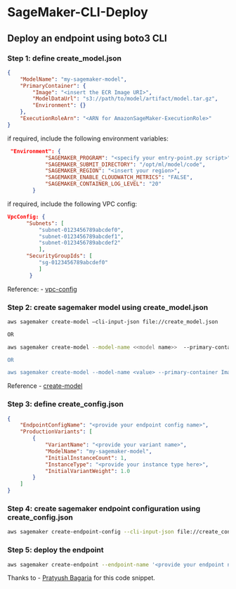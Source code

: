 # SageMaker-CLI-Deploy
## Deploy an endpoint using boto3 CLI

### Step 1: define create_model.json
```json
{
    "ModelName": "my-sagemaker-model",
    "PrimaryContainer": {
        "Image": "<insert the ECR Image URI>",
        "ModelDataUrl": "s3://path/to/model/artifact/model.tar.gz",
        "Environment": {}
    },
    "ExecutionRoleArn": "<ARN for AmazonSageMaker-ExecutionRole>"
}
```

if required, include the following environment variables:
```json
 "Environment": {
            "SAGEMAKER_PROGRAM": "<specify your entry-point.py script>",
            "SAGEMAKER_SUBMIT_DIRECTORY": "/opt/ml/model/code",
            "SAGEMAKER_REGION": "<insert your region>",
            "SAGEMAKER_ENABLE_CLOUDWATCH_METRICS": "FALSE",
            "SAGEMAKER_CONTAINER_LOG_LEVEL": "20"            
        }
```        

if required, include the following VPC config:

```json
VpcConfig: {
      "Subnets": [
          "subnet-0123456789abcdef0",
          "subnet-0123456789abcdef1",
          "subnet-0123456789abcdef2"
          ],
      "SecurityGroupIds": [
          "sg-0123456789abcdef0"
          ]
       }
```

Reference: - [vpc-config](https://docs.aws.amazon.com/sagemaker/latest/dg/host-vpc.html)

### Step 2: create sagemaker model using create_model.json
```bash 
aws sagemaker create-model —cli-input-json file://create_model.json

OR

aws sagemaker create-model --model-name <<model name>>  --primary-container  Image=<<Docker image location>>  --execution-role-arn <<Role ARN>> --region <<region>>

OR 

aws sagemaker create-model --model-name <value> --primary-container Image=<<Docker image location>> --execution-role-arn <<ROLE ARN>> --tags <<Billing tags>> --vpc-config <<VPC config>> [--enable-network-isolation | --no-enable-network-isolation]
```

Reference - [create-model](https://docs.aws.amazon.com/cli/latest/reference/sagemaker/create-model.html)

### Step 3: define create_config.json

```json
{
    "EndpointConfigName": "<provide your endpoint config name>",
    "ProductionVariants": [
        {
            "VariantName": "<provide your variant name>",
            "ModelName": "my-sagemaker-model",
            "InitialInstanceCount": 1,
            "InstanceType": "<provide your instance type here>",
            "InitialVariantWeight": 1.0
        }
    ]
}        
```

### Step 4: create sagemaker endpoint configuration using create_config.json
```bash
aws sagemaker create-endpoint-config --cli-input-json file://create_config.json
```

### Step 5: deploy the endpoint

```bash
aws sagemaker create-endpoint --endpoint-name '<provide your endpoint name>' --endpoint-config-name '<insert your endpoint config name>'
```

Thanks to - [Pratyush Bagaria](https://github.com/prats13bag) for this code snippet. 
